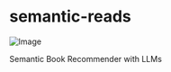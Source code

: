 # semantic-reads
![Image](https://github.com/user-attachments/assets/cd2b9531-e499-4e76-98d9-c3f9f45d0582)

Semantic Book Recommender with LLMs 

